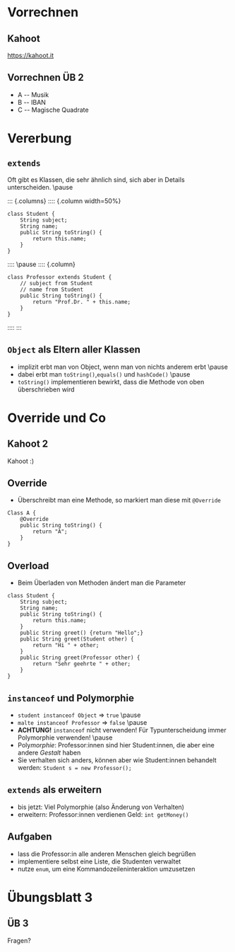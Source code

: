 # Vorrechnen

## Kahoot

<https://kahoot.it>

## Vorrechnen ÜB 2

- A -- Musik
- B -- IBAN
- C -- Magische Quadrate

# Vererbung

## `extends`

Oft gibt es Klassen, die sehr ähnlich sind, sich aber in Details unterscheiden.
\pause

::: {.columns}
:::: {.column width=50%}

~~~
class Student {
    String subject;
    String name;
    public String toString() {
        return this.name;
    }
}
~~~

::::
\pause
:::: {.column}

~~~
class Professor extends Student {
    // subject from Student
    // name from Student
    public String toString() {
        return "Prof.Dr. " + this.name;
    }
}
~~~

::::
:::

## `Object` als Eltern aller Klassen

- implizit erbt man von Object, wenn man von nichts anderem erbt
\pause
- dabei erbt man `toString()`,`equals()` und `hashCode()`
\pause
- `toString()` implementieren bewirkt, dass die Methode von oben überschrieben wird

# Override und Co

## Kahoot 2

Kahoot :)

## Override

- Überschreibt man eine Methode, so markiert man diese mit `@Override`

~~~
Class A {
    @Override
    public String toString() {
        return "A";
    }
}
~~~

## Overload

- Beim Überladen von Methoden ändert man die Parameter

~~~
class Student {
    String subject;
    String name;
    public String toString() {
        return this.name;
    }
    public String greet() {return "Hello";}
    public String greet(Student other) {
        return "Hi " + other;
    }
    public String greet(Professor other) {
        return "Sehr geehrte " + other;
    }
}
~~~

## `instanceof` und Polymorphie

- `student instanceof Object` $\Rightarrow$ `true`
\pause
- `malte instanceof Professor` $\Rightarrow$ `false`
\pause
- **ACHTUNG!** `instanceof` nicht verwenden! Für Typunterscheidung immer Polymorphie verwenden!
\pause
- Poly*morphie*: Professor:innen sind hier Student:innen, die aber eine andere *Gestalt* haben
- Sie verhalten sich anders, können aber wie Student:innen behandelt werden: `Student s = new Professor();`

## `extends` als erweitern

- bis jetzt: Viel Polymorphie (also Änderung von Verhalten)
- erweitern: Professor:innen verdienen Geld: `int getMoney()`

## Aufgaben

- lass die Professor:in alle anderen Menschen gleich begrüßen
- implementiere selbst eine Liste, die Studenten verwaltet
- nutze `enum`, um eine Kommandozeileninteraktion umzusetzen

# Übungsblatt 3

## ÜB 3

Fragen?
